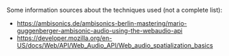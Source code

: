 Some information sources about the techniques used (not a complete list):
- https://ambisonics.de/ambisonics-berlin-mastering/mario-guggenberger-ambisonic-audio-using-the-webaudio-api
- https://developer.mozilla.org/en-US/docs/Web/API/Web_Audio_API/Web_audio_spatialization_basics
